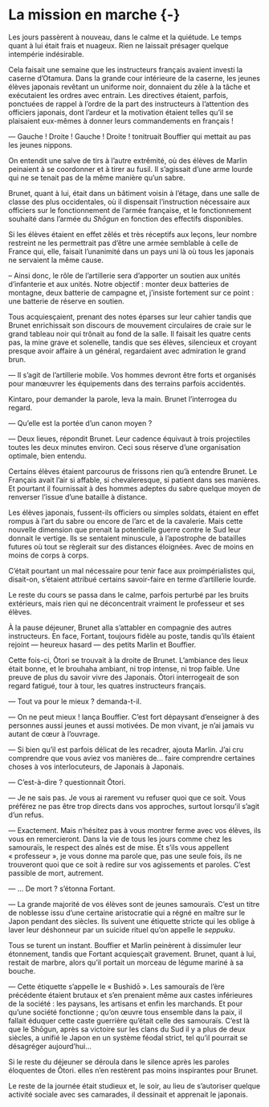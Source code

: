 # La mission en marche {-}

Les jours passèrent à nouveau, dans le calme et la quiétude. Le temps quant à
lui était frais et nuageux. Rien ne laissait présager quelque intempérie
indésirable.

Cela faisait une semaine que les instructeurs français avaient investi la
caserne d’Otamura. Dans la grande cour intérieure de la caserne, les jeunes
élèves japonais revêtant un uniforme noir, donnaient du zêle à la tâche et
exécutaient les ordres avec entrain. Les directives étaient, parfois, ponctuées
de rappel à l’ordre de la part des instructeurs à l’attention des officiers
japonais, dont l’ardeur et la motivation étaient telles qu’il se plaisaient
eux-mêmes à donner leurs commandements en français !

— Gauche ! Droite ! Gauche ! Droite ! tonitruait Bouffier qui mettait au pas
les jeunes nippons.

On entendit une salve de tirs à l’autre extrêmité, où des élèves de Marlin
peinaient à se coordonner et à tirer au fusil. Il s’agissait d’une arme lourde
qui ne se tenait pas de la même manière qu’un sabre.

Brunet, quant à lui, était dans un bâtiment voisin à l’étage, dans une salle
de classe des plus occidentales, où il dispensait l’instruction nécessaire aux
officiers sur le fonctionnement de l’armée française, et le fonctionnement
souhaité dans l’armée du *Shōgun* en fonction des effectifs disponibles.

Si les élèves étaient en effet zêlés et très réceptifs aux leçons, leur nombre
restreint ne les permettrait pas d’être une armée semblable à celle de France
qui, elle, faisait l’unanimité dans un pays uni là où tous les japonais ne
servaient la même cause.

– Ainsi donc, le rôle de l’artillerie sera d’apporter un soutien aux unités
d’infanterie et aux unités. Notre objectif : monter deux batteries de montagne,
deux batterie de campagne et, j’insiste fortement sur ce point : une batterie
de réserve en soutien.

Tous acquiesçaient, prenant des notes éparses sur leur cahier tandis que Brunet
enrichissait son discours de mouvement circulaires de craie sur le grand
tableau noir qui trônait au fond de la salle. Il faisait les quatre cents pas,
la mine grave et solenelle, tandis que ses élèves, silencieux et croyant
presque avoir affaire à un général, regardaient avec admiration le grand brun.

— Il s’agit de l’artillerie mobile. Vos hommes devront être forts et organisés
pour manœuvrer les équipements dans des terrains parfois accidentés. 

Kintaro, pour demander la parole, leva la main. Brunet l’interrogea du regard.

— Qu’elle est la portée d’un canon moyen ?

— Deux lieues, répondit Brunet. Leur cadence équivaut à trois projectiles
toutes les deux minutes environ. Ceci sous réserve d’une organisation optimale,
bien entendu.

Certains élèves étaient parcourus de frissons rien qu’à entendre Brunet. Le
Français avait l’air si affable, si chevaleresque, si patient dans ses
manières. Et pourtant il fournissait à des hommes adeptes du sabre quelque
moyen de renverser l’issue d’une bataille à distance.

Les élèves japonais, fussent-ils officiers ou simples soldats, étaient en effet
rompus à l’art du sabre ou encore de l’arc et de la cavalerie. Mais cette
nouvelle dimension que prenait la potentielle guerre contre le Sud leur donnait
le vertige. Ils se sentaient minuscule, à l’apostrophe de batailles futures où
tout se règlerait sur des distances éloignées. Avec de moins en moins de
corps à corps.

C’était pourtant un mal nécessaire pour tenir face aux proimpérialistes qui,
disait-on, s’étaient attribué certains savoir-faire en terme d’artillerie
lourde.

Le reste du cours se passa dans le calme, parfois perturbé par les bruits
extérieurs, mais rien qui ne déconcentrait vraiment le professeur et ses
élèves.

À la pause déjeuner, Brunet alla s’attabler en compagnie des autres
instructeurs. En face, Fortant, toujours fidèle au poste, tandis qu’ils étaient
rejoint — heureux hasard — des petits Marlin et Bouffier.

Cette fois-ci, Ōtori se trouvait à la droite de Brunet. L’ambiance des lieux
était bonne, et le brouhaha ambiant, ni trop intense, ni trop faible. Une
preuve de plus du savoir vivre des Japonais. Ōtori interrogeait de son regard
fatigué, tour à tour, les quatres instructeurs français.

— Tout va pour le mieux ? demanda-t-il.

— On ne peut mieux ! lança Bouffier. C’est fort dépaysant d’enseigner à des
personnes aussi jeunes et aussi motivées. De mon vivant, je n’ai jamais vu
autant de cœur à l’ouvrage.

— Si bien qu’il est parfois délicat de les recadrer, ajouta Marlin. J’ai cru
comprendre que vous aviez vos manières de… faire comprendre certaines choses
à vos interlocuteurs, de Japonais à Japonais.

— C’est-à-dire ? questionnait Ōtori.

— Je ne sais pas. Je vous ai rarement vu refuser quoi que ce soit. Vous
préférez ne pas être trop directs dans vos approches, surtout lorsqu’il s’agit
d’un refus.

— Exactement. Mais n’hésitez pas à vous montrer ferme avec vos élèves, ils vous
en remercieront. Dans la vie de tous les jours comme chez les samouraïs, le
respect des aînés est de mise. Et s’ils vous appellent « professeur », je vous
donne ma parole que, pas une seule fois, ils ne trouveront quoi que ce soit à
redire sur vos agissements et paroles. C’est passible de mort, autrement.

— … De mort ? s’étonna Fortant.

— La grande majorité de vos élèves sont de jeunes samouraïs. C’est un titre de
noblesse issu d’une certaine aristocratie qui a régné en maître sur le Japon
pendant des siècles. Ils suivent une étiquette stricte qui les oblige à laver
leur déshonneur par un suicide rituel qu’on appelle le *seppuku*.

Tous se turent un instant. Bouffier et Marlin peinèrent à dissimuler leur
étonnement, tandis que Fortant acquiesçait gravement. Brunet, quant à lui,
restait de marbre, alors qu’il portait un morceau de légume mariné à sa bouche.

— Cette étiquette s’appelle le « Bushidō ». Les samouraïs de l’ère précédente
étaient brutaux et s’en prenaient même aux castes inférieures de la société :
les paysans, les artisans et enfin les marchands. Et pour qu’une société
fonctionne ; qu’on œuvre tous ensemble dans la paix, il fallait éduquer cette
caste guerrière qu’était celle des samouraïs. C’est là que le Shōgun, après
sa victoire sur les clans du Sud il y a plus de deux siècles, a unifié le Japon
en un système féodal strict, tel qu’il pourrait se désagréger aujourd’hui…

Si le reste du déjeuner se déroula dans le silence après les paroles éloquentes
de Ōtori. elles n’en restèrent pas moins inspirantes pour Brunet.

Le reste de la journée était studieux et, le soir, au lieu de s’autoriser
quelque activité sociale avec ses camarades, il dessinait et apprenait le
japonais.
